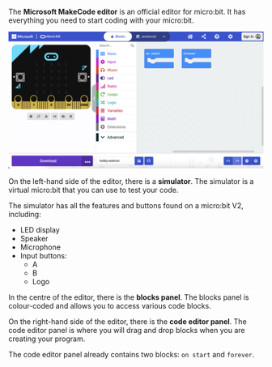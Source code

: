 The **Microsoft MakeCode editor** is an official editor for micro:bit. It has everything you need to start coding with your micro:bit.

![The MakeCode editor window.](images/makecode-tour.png)

On the left-hand side of the editor, there is a **simulator**. The simulator is a virtual micro:bit that you can use to test your code.

The simulator has all the features and buttons found on a micro:bit V2, including:
+ LED display
+ Speaker
+ Microphone
+ Input buttons:
    + A
    + B
    + Logo

In the centre of the editor, there is the **blocks panel**. The blocks panel is colour-coded and allows you to access various code blocks.

On the right-hand side of the editor, there is the **code editor panel**. The code editor panel is where you will drag and drop blocks when you are creating your program.

The code editor panel already contains two blocks: `on start` and `forever`.
